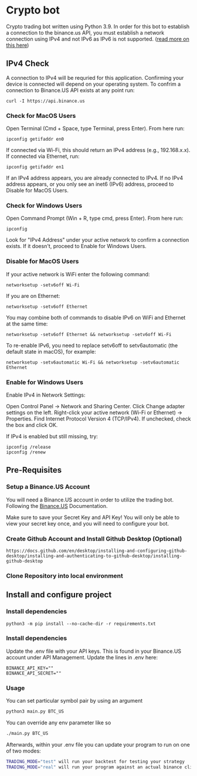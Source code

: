 # Crypto bot
Crypto trading bot written using Python 3.9. In order for this bot to establish a connection to the binance.us API, you must establish a network connection using IPv4 and not IPv6 as IPv6 is not supported. ([read more on this here](https://dev.binance.vision/t/ipv6-support-for-trading/17876))

## IPv4 Check
A connection to IPv4 will be requried for this application. Confirming your device is connected will depend on your operating system.
To confrim a connection to Binance.US API exists at any point run:
```
curl -I https://api.binance.us
```

### Check for MacOS Users
Open Terminal (Cmd + Space, type Terminal, press Enter). From here run:
```
ipconfig getifaddr en0
```
If connected via Wi-Fi, this should return an IPv4 address (e.g., 192.168.x.x). If connected via Ethernet, run:
```
ipconfig getifaddr en1
```
If an IPv4 address appears, you are already connected to IPv4. If no IPv4 address appears, or you only see an inet6 (IPv6) address, proceed to Disable for MacOS Users.

### Check for Windows Users
Open Command Prompt (Win + R, type cmd, press Enter). From here run:
```
ipconfig
```
Look for "IPv4 Address" under your active network to confirm a connection exists. If it doesn't, proceed to Enable for Windows Users.

### Disable for MacOS Users
If your active network is WiFi enter the following command:
```
networksetup -setv6off Wi-Fi
```
If you are on Ethernet:
```
networksetup -setv6off Ethernet
```
You may combine both of commands to disable IPv6 on WiFi and Ethernet at the same time:
```
networksetup -setv6off Ethernet && networksetup -setv6off Wi-Fi
```
To re-enable IPv6, you need to replace setv6off to setv6automatic (the default state in macOS), for example:
```
networksetup -setv6automatic Wi-Fi && networksetup -setv6automatic Ethernet
```

### Enable for Windows Users
Enable IPv4 in Network Settings:

Open Control Panel → Network and Sharing Center.
Click Change adapter settings on the left.
Right-click your active network (Wi-Fi or Ethernet) → Properties.
Find Internet Protocol Version 4 (TCP/IPv4).
If unchecked, check the box and click OK.

If IPv4 is enabled but still missing, try:
```
ipconfig /release
ipconfig /renew
```

## Pre-Requisites

### Setup a Binance.US Account
You will need a Binance.US account in order to utilize the trading bot. Following the [Binance.US](https://support.binance.us/en/articles/9842800-how-to-create-an-api-key-on-binance-us) Documentation. 

Make sure to save your Secret Key and API Key! You will only be able to view your secret key once, and you will need to configure your bot. 

### Create Github Account and Install Github Desktop (Optional)
```
https://docs.github.com/en/desktop/installing-and-configuring-github-desktop/installing-and-authenticating-to-github-desktop/installing-github-desktop
```
### Clone Repository into local environment

## Install and configure project

### Install dependencies

```For Mac OS
python3 -m pip install --no-cache-dir -r requirements.txt
```

### Install dependencies

Update the .env file with your API keys. This is found in your Binance.US account under API Management. Update the lines in .env here:
```
BINANCE_API_KEY=""
BINANCE_API_SECRET=""
```

### Usage

You can set particular symbol pair by using an argument
```bash
python3 main.py BTC_US
```

You can override any env parameter like so
```bash
./main.py BTC_US
```

Afterwards, within your .env file you can update your program to run on one of two modes:
```bash
TRADING_MODE="test" will run your backtest for testing your strategy
TRADING_MODE="real" will run your program against an actual binance client and will use the live binance APIs
```
